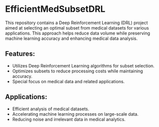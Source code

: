 # EfficientMedSubsetDRL

This repository contains a Deep Reinforcement Learning (DRL) project aimed at selecting an optimal subset from medical datasets for various applications. This approach helps reduce data volume while preserving machine learning accuracy and enhancing medical data analysis.

## Features:
- Utilizes Deep Reinforcement Learning algorithms for subset selection.
- Optimizes subsets to reduce processing costs while maintaining accuracy.
- Special focus on medical data and related applications.

## Applications:
- Efficient analysis of medical datasets.
- Accelerating machine learning processes on large-scale data.
- Reducing noise and irrelevant data in medical analytics.


